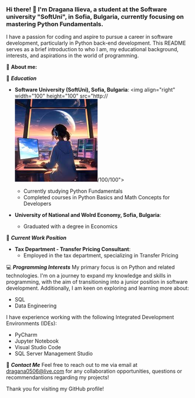 ### Hi there! 👋 I'm Dragana Ilieva, a student at the Software university "SoftUni", in Sofia, Bulgaria, currently focusing on mastering Python Fundamentals. 

I have a passion for coding and aspire to pursue a career in software development, particularly in Python back-end development. This README serves as a brief introduction to who I am, my educational background, interests, and aspirations in the world of programming. 

:speech_balloon: **About me:**

:blue_book: _**Education**_

- **Software University (SoftUni), Sofia, Bulgaria**:
    <img align="right" width="100" height="100" src="http:// ![Image Alt text](/image_01_.jfif "Image")/100/100">
  - Currently studying Python Fundamentals
  - Completed courses in Python Basics and Math Concepts for Developers

- **University of National and Wolrd Economy, Sofia, Bulgaria**:
  - Graduated with a degree in Economics 

:bank: _**Current Work Position**_
- **Tax Department - Transfer Pricing Consultant**:
  - Employed in the tax department, specializing in Transfer Pricing

:computer: _**Programming Interests**_
My primary focus is on Python and related technologies. I'm on a journey to expand my knowledge and skills in programming, with the aim of transitioning into a junior position in software development. Additionally, I am keen on exploring and learning more about:
- SQL
- Data Engineering

I have experience working with the following Integrated Development Environments (IDEs):
- PyCharm
- Jupyter Notebook
- Visual Studio Code
- SQL Server Management Studio

:email: _**Contact Me**_
Feel free to reach out to me via email at dragana0506@live.com for any collaboration opportunities, questions or recommendantions regarding my projects!

Thank you for visiting my GitHub profile! 

<!--
**Dimitrovska/Dimitrovska** is a ✨ _special_ ✨ repository because its `README.md` (this file) appears on your GitHub profile.
